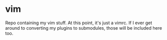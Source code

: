 # vim
Repo containing my vim stuff. At this point, it's just a vimrc. If I ever get around to converting my plugins to submodules, those will be included here too.
